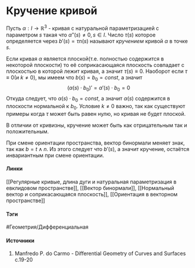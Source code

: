 # Кручение кривой
Пусть $\alpha:I\to\mathbb{R}^{3}$ - кривая с натуральной параметризацией с параметром $s$ такая что $\alpha''(s)\ne0,s\in I$. Число $\tau(s)$ которое определяется через $b'(s)=\tau n(s)$ называют *кручением* кривой $\alpha$ в точке $s$.

Если кривая $\alpha$ является плоской(т.е. полностью содержится в некоторой плоскости) то её соприкасающаяся плоскость совпадает с плоскостью в которой лежит кривая, а значит $\tau(s)\equiv0$. Наоборот если $\tau\equiv0$(и $k\ne0$), мы имеем что $b(s)=b_{0}=const$, а значит
$$
(\alpha(s)\cdot b_{0})'=\alpha'(s)\cdot b_{0}=0
$$
Откуда следует, что $\alpha(s)\cdot b_{0}=const$, а значит $\alpha(s)$ содержится в плоскости нормальной к $b_{0}$. Условие $k\ne0$ важно, так как существуют примеры когда $\tau$ может быть равен нулю, но кривая не будет плоской.

В отличии от кривизны, кручение может быть как отрицательным так и положительным. 

При смене ориентации пространства, вектор бинормали меняет знак, так как $b=t\wedge n$. Из этого следует что $b'(s)$, а значит кручение, остаётся инвариантным при смене ориентации.
#### Линки
 [[Регулярные кривые, длина дуги и натуральная параметризация в евклидовом пространстве]],
 [[Вектор бинормали]],
 [[Нормальный вектор и соприкасающаяся плоскость]],
 [[Ориентация в векторном пространстве]]
#### Тэги
 #Геометрия/Дифференциальная 
#### Источники
 1. Manfredo P. do Carmo - Differential Geometry of Curves and Surfaces с.19-20